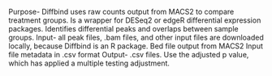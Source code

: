 Purpose- Diffbind uses raw counts output from MACS2 to compare treatment groups. Is a wrapper for DESeq2 or edgeR differential expression packages. Identifies differential peaks and overlaps between sample groups. 
Input- all peak files, .bam files, and other input files are downloaded locally, because Diffbind is an R package.
Bed file output from MACS2
Input file metadata in .csv format
Output- .csv files. Use the adjusted p value, which has applied a multiple testing adjustment.
